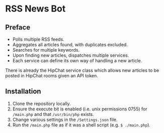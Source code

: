# RSS News Bot
## Preface
- Polls multiple RSS feeds.
- Aggregates all articles found, with duplicates excluded.
- Searches for multiple keywords.
- Upon finding new articles, dispatches multiple services.
- Each service can define its own way of handling a new article.

There is already the HipChat service class which allows new articles to be posted in HipChat rooms given an API token.

## Installation
1. Clone the repository locally.
2. Ensure the execute bit is enabled (i.e. unix permissions 0755) for ```/main.php``` and that ```/usr/bin/php``` exists.
3. Change various settings in the ```/Settings.json``` file.
4. Run the ```/main.php``` file as if it was a shell script (e.g. ```$ ./main.php```).
